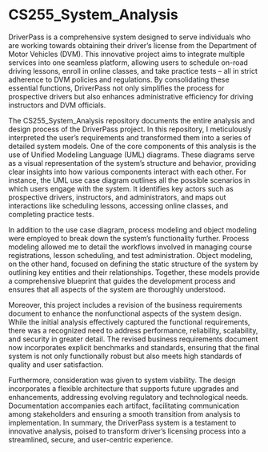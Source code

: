 # CS255_System_Analysis
DriverPass is a comprehensive system designed to serve individuals who are working towards obtaining their driver’s license from the Department of Motor Vehicles (DVM). This innovative project aims to integrate multiple services into one seamless platform, allowing users to schedule on-road driving lessons, enroll in online classes, and take practice tests – all in strict adherence to DVM policies and regulations. By consolidating these essential functions, DriverPass not only simplifies the process for prospective drivers but also enhances administrative efficiency for driving instructors and DVM officials.

The CS255_System_Analysis repository documents the entire analysis and design process of the DriverPass project. In this repository, I meticulously interpreted the user’s requirements and transformed them into a series of detailed system models. One of the core components of this analysis is the use of Unified Modeling Language (UML) diagrams. These diagrams serve as a visual representation of the system’s structure and behavior, providing clear insights into how various components interact with each other. For instance, the UML use case diagram outlines all the possible scenarios in which users engage with the system. It identifies key actors such as prospective drivers, instructors, and administrators, and maps out interactions like scheduling lessons, accessing online classes, and completing practice tests.

In addition to the use case diagram, process modeling and object modeling were employed to break down the system’s functionality further. Process modeling allowed me to detail the workflows involved in managing course registrations, lesson scheduling, and test administration. Object modeling, on the other hand, focused on defining the static structure of the system by outlining key entities and their relationships. Together, these models provide a comprehensive blueprint that guides the development process and ensures that all aspects of the system are thoroughly understood.

Moreover, this project includes a revision of the business requirements document to enhance the nonfunctional aspects of the system design. While the initial analysis effectively captured the functional requirements, there was a recognized need to address performance, reliability, scalability, and security in greater detail. The revised business requirements document now incorporates explicit benchmarks and standards, ensuring that the final system is not only functionally robust but also meets high standards of quality and user satisfaction.

Furthermore, consideration was given to system viability. The design incorporates a flexible architecture that supports future upgrades and enhancements, addressing evolving regulatory and technological needs. Documentation accompanies each artifact, facilitating communication among stakeholders and ensuring a smooth transition from analysis to implementation. In summary, the DriverPass system is a testament to innovative analysis, poised to transform driver’s licensing process into a streamlined, secure, and user-centric experience.
